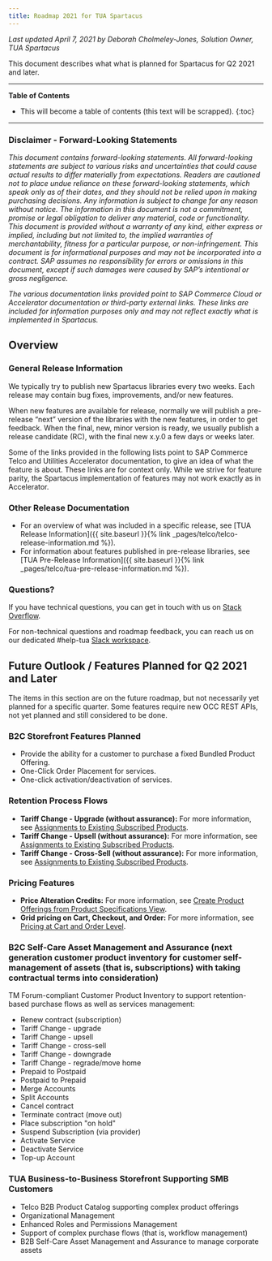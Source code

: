 ```yaml
---
title: Roadmap 2021 for TUA Spartacus
---
```


*Last updated April 7, 2021 by Deborah Cholmeley-Jones, Solution Owner, TUA Spartacus*

This document describes what what is planned for Spartacus for Q2 2021 and later.

***

**Table of Contents**

- This will become a table of contents (this text will be scrapped).
{:toc}

***

### Disclaimer - Forward-Looking Statements

*This document contains forward-looking statements. All forward-looking statements are subject to various risks and uncertainties that could cause actual results to differ materially from expectations. Readers are cautioned not to place undue reliance on these forward-looking statements, which speak only as of their dates, and they should not be relied upon in making purchasing decisions. Any information is subject to change for any reason without notice. The information in this document is not a commitment, promise or legal obligation to deliver any material, code or functionality.  This document is provided without a warranty of any kind, either express or implied, including but not limited to, the implied warranties of merchantability, fitness for a particular purpose, or non-infringement. This document is for informational purposes and may not be incorporated into a contract. SAP assumes no responsibility for errors or omissions in this document, except if such damages were caused by SAP’s intentional or gross negligence.*

*The various documentation links provided point to SAP Commerce Cloud or Accelerator documentation or third-party external links. These links are included for information purposes only and may not reflect exactly what is implemented in Spartacus.*

## Overview

### General Release Information

We typically try to publish new Spartacus libraries every two weeks.  Each release may contain bug fixes, improvements, and/or new features.

When new features are available for release, normally we will publish a pre-release “next” version of the libraries with the new features, in order to get feedback. When the final, new, minor version is ready, we usually publish a release candidate (RC), with the final new x.y.0 a few days or weeks later.

Some of the links provided in the following lists point to SAP Commerce Telco and Utilities Accelerator documentation, to give an idea of what the feature is about. These links are for context only. While we strive for feature parity, the Spartacus implementation of features may not work exactly as in Accelerator.

### Other Release Documentation

- For an overview of what was included in a specific release, see [TUA Release Information]({{ site.baseurl }}{% link _pages/telco/telco-release-information.md %}).
- For information about features published in pre-release libraries, see [TUA Pre-Release Information]({{ site.baseurl }}{% link _pages/telco/tua-pre-release-information.md %}).

### Questions?

If you have technical questions, you can get in touch with us on [Stack Overflow](https://stackoverflow.com/questions/tagged/spartacus-storefront).

For non-technical questions and roadmap feedback, you can reach us on our dedicated #help-tua [Slack workspace](https://join.slack.com/t/spartacus-storefront/shared_invite/zt-jekftqo0-HP6xt6IF~ffVB2cGG66fcQ).

## Future Outlook / Features Planned for Q2 2021 and Later

The items in this section are on the future roadmap, but not necessarily yet planned for a specific quarter. Some features require new OCC REST APIs, not yet planned and still considered to be done.

### B2C Storefront Features Planned

- Provide the ability for a customer to purchase a fixed Bundled Product Offering.
- One-Click Order Placement for services.
- One-click activation/deactivation of services.

### Retention Process Flows

- **Tariff Change - Upgrade (without assurance):** For more information, see [Assignments to Existing Subscribed Products](https://help.sap.com/viewer/c762d9007c5c4f38bafbe4788446983e/latest/en-US/b0c9085e723a4f289df9d83d7b2a52ba.html).
- **Tariff Change - Upsell (without assurance):** For more information, see [Assignments to Existing Subscribed Products](https://help.sap.com/viewer/c762d9007c5c4f38bafbe4788446983e/latest/en-US/b0c9085e723a4f289df9d83d7b2a52ba.html).
- **Tariff Change - Cross-Sell (without assurance):** For more information, see [Assignments to Existing Subscribed Products](https://help.sap.com/viewer/c762d9007c5c4f38bafbe4788446983e/latest/en-US/b0c9085e723a4f289df9d83d7b2a52ba.html).

### Pricing Features

- **Price Alteration Credits:** For more information, see [Create Product Offerings from Product Specifications View](https://help.sap.com/viewer/62583a7386514befa5d2821f6f9a40e5/latest/en-US/1deb71eb8ac54f469ef558ac67dbf3e8.html).
- **Grid pricing on Cart, Checkout, and Order:** For more information, see [Pricing at Cart and Order Level](https://help.sap.com/viewer/c762d9007c5c4f38bafbe4788446983e/2007/en-US/91a9faae27bb4a7f8baa46a57078cd61.html).

### B2C Self-Care Asset Management and Assurance (next generation customer product inventory for customer self-management of assets (that is, subscriptions) with taking contractual terms into consideration)

TM Forum-compliant Customer Product Inventory to support retention-based purchase flows as well as services management:

- Renew contract (subscription)
- Tariff Change - upgrade
- Tariff Change - upsell
- Tariff Change - cross-sell
- Tariff Change - downgrade
- Tariff Change - regrade/move home
- Prepaid to Postpaid
- Postpaid to Prepaid
- Merge Accounts
- Split Accounts
- Cancel contract
- Terminate contract (move out)
- Place subscription "on hold"
- Suspend Subscription (via provider)
- Activate Service
- Deactivate Service
- Top-up Account

### TUA Business-to-Business Storefront Supporting SMB Customers

- Telco B2B Product Catalog supporting complex product offerings
- Organizational Management
- Enhanced Roles and Permissions Management
- Support of complex purchase flows (that is, workflow management)
- B2B Self-Care Asset Management and Assurance to manage corporate assets
